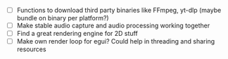 - [ ] Functions to download third party binaries like FFmpeg, yt-dlp (maybe bundle on binary per platform?)
- [ ] Make stable audio capture and audio processing working together
- [ ] Find a great rendering engine for 2D stuff
- [ ] Make own render loop for egui? Could help in threading and sharing resources